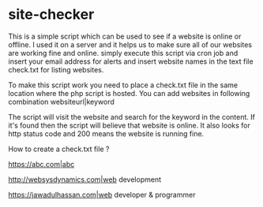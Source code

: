 # site-checker
This is a simple script which can be used to see if a website is online or offline. I used it on a server and it helps us to make sure all of our websites are working fine and online. simply execute this script via cron job and insert your email address for alerts and insert website names in the text file check.txt for listing websites.

To make this script work you need to place a check.txt file in the same location where the php script is hosted. You can add websites in following combination
websiteurl|keyword

The script will visit the website and search for the keyword in the content. If it's found then the script will believe that website is online. It also looks for http status code and 200 means the website is running fine.

How to create a check.txt file ?

https://abc.com|abc

http://websysdynamics.com|web development

https://jawadulhassan.com|web developer & programmer
